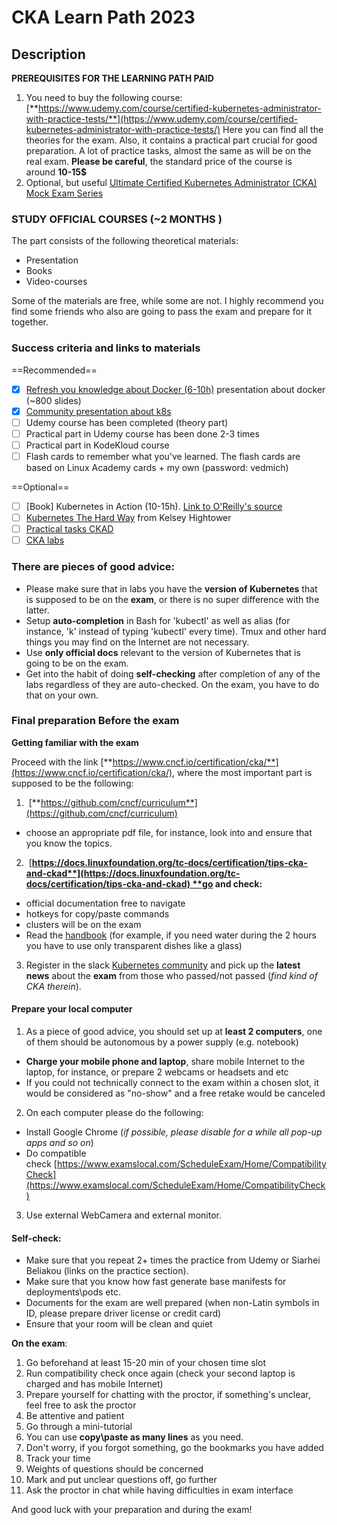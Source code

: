 # CKA Learn Path 2023

## Description

**PREREQUISITES FOR THE LEARNING PATH PAID**

1. You need to buy the following course:[**https://www.udemy.com/course/certified-kubernetes-administrator-with-practice-tests/**](https://www.udemy.com/course/certified-kubernetes-administrator-with-practice-tests/)
Here you can find all the theories for the exam. Also, it contains a practical part crucial for good preparation. A lot of practice tasks, almost the same as will be on the real exam. 
**Please be careful**, the standard price of the course is around **10-15$**
2. Optional, but useful [Ultimate Certified Kubernetes Administrator (CKA) Mock Exam Series](https://kodekloud.com/courses/ultimate-certified-kubernetes-administrator-cka-mock-exam/) 

### STUDY OFFICIAL COURSES (~2 MONTHS )
The part consists of the following theoretical materials:
- Presentation
- Books
- Video-courses

Some of the materials are free, while some are not.
I highly recommend you find some friends who also are going to pass the exam and prepare for it together.

### Success criteria and links to materials

==Recommended==

- [x] [Refresh you knowledge about Docker (6-10h)](https://container.training/intro-selfpaced.yml.html#1) presentation about docker (~800 slides)
- [x] [Community presentation about k8s](https://container.training/kube-selfpaced.yml.html#1)
- [ ] Udemy course has been completed (theory part)
- [ ] Practical part in Udemy course has been done 2-3 times
- [ ] Practical part in KodeKloud course 
- [ ] Flash cards to remember what you've learned. The flash cards are based on Linux Academy cards + my own (password: vedmich)

==Optional==
- [ ] [Book] Kubernetes in Action (10-15h). [Link to O'Reilly's source](https://learning.oreilly.com/library/view/kubernetes-in-action/9781617293726)
- [ ] [Kubernetes The Hard Way](https://github.com/kelseyhightower/kubernetes-the-hard-way) from Kelsey Hightower 
- [ ] [Practical tasks CKAD](https://github.com/dgkanatsios/CKAD-exercises)
- [ ] [CKA labs](https://github.com/David-VTUK/CKA-StudyGuide)

### There are pieces of good advice:

-   Please make sure that in labs you have the **version of Kubernetes** that is supposed to be on the **exam**, or there is no super difference with the latter.
-   Setup **auto-completion** in Bash for 'kubectl' as well as alias (for instance, 'k' instead of typing 'kubectl' every time). Tmux and other hard things you may find on the Internet are not necessary.
-   Use **only official docs** relevant to the version of Kubernetes that is going to be on the exam.
-   Get into the habit of doing **self-checking** after completion of any of the labs regardless of they are auto-checked. On the exam, you have to do that on your own.


### Final preparation Before the exam

**Getting familiar with the exam**

Proceed with the link [**https://www.cncf.io/certification/cka/**](https://www.cncf.io/certification/cka/), where the most important part is supposed to be the following:

1.  [**https://github.com/cncf/curriculum**](https://github.com/cncf/curriculum)
-   choose an appropriate pdf file, for instance, look into and ensure that you know the topics.
2.  [**https://docs.linuxfoundation.org/tc-docs/certification/tips-cka-and-ckad**](https://docs.linuxfoundation.org/tc-docs/certification/tips-cka-and-ckad) **go and check:**
-   official documentation free to navigate
-   hotkeys for copy/paste commands
-   clusters will be on the exam
-   Read the [handbook](https://docs.linuxfoundation.org/tc-docs/certification/lf-candidate-handbook) (for example, if you need water during the 2 hours you have to use only transparent dishes like a glass)
3. Register in the slack [Kubernetes community](https://kubernetes.slack.com/messages/kubernetes-users/) and pick up the **latest news** about the **exam** from those who passed/not passed (_find kind of CKA therein_).

#### Prepare your local computer
1) As a piece of good advice, you should set up at **least 2 computers**, one of them should be autonomous by a power supply (e.g. notebook)
- **Charge your mobile phone and laptop**, share mobile Internet to the laptop, for instance, or prepare 2 webcams or headsets and etc
- If you could not technically connect to the exam within a chosen slot, it would be considered as "no-show" and a free retake would be canceled 
2) On each computer please do the following:
- Install Google Chrome (_if possible, please disable for a while all pop-up apps and so on_) 
- Do compatible check [https://www.examslocal.com/ScheduleExam/Home/CompatibilityCheck](https://www.examslocal.com/ScheduleExam/Home/CompatibilityCheck) 
3) Use external WebCamera and external monitor. 

#### Self-check:
-   Make sure that you repeat 2+ times the practice from Udemy or Siarhei Beliakou (links on the practice section).
-   Make sure that you know how fast generate base manifests for deployments\pods etc.
-   Documents for the exam are well prepared (when non-Latin symbols in ID, please prepare driver license or credit card)
-   Ensure that your room will be clean and quiet

**On the exam**:
1. Go beforehand at least 15-20 min of your chosen time slot
2. Run compatibility check once again (check your second laptop is charged and has mobile Internet)
3. Prepare yourself for chatting with the proctor, if something's unclear, feel free to ask the proctor
4. Be attentive and patient
5. Go through a mini-tutorial
6. You can use **copy\paste as many lines** as you need.
7. Don't worry, if you forgot something, go the bookmarks you have added
8. Track your time
9. Weights of questions should be concerned
10. Mark and put unclear questions off, go further
11. Ask the proctor in chat while having difficulties in exam interface

And good luck with your preparation and during the exam!



